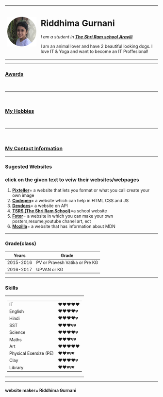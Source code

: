<!DOCTYPE html>
<html lang="en">
<head>
    <meta charset="UTF-8">
    <meta name="viewport" content="width=device-width, initial-scale=1.0">
    <title>Riddhima' Persnal Website</title>
    <link rel="stylesheet" href="css/styles.css">
</head>
<body>
    <table cellspacing="20">
        <tr>
            <td><img src="circle-cropped.png" alt="Riddhima' picture"></td>
            <td><h1>Riddhima Gurnani</h1>
                <p><em>I am a student in <strong><a href="http://www.tsrs.org/reach-us/contact-us/">The Shri Ram school Aravili</a></strong></em></p>
             <p>I am an animal lover and have 2 beautiful looking dogs. I love IT & Yoga and want to become an IT Proffesional!</p>   </td>
        </tr>
    </table>
    
    
<hr size=3 noshade>
<h3><a href="Awards.html">Awards</h3></a>
<br>
<hr size=3 noshade>
<br>
<h3><a href="My Hobbies.html">My Hobbies</a></h3>
<br>
<hr size="3" noshade>
<br>
<h3><a href="Contact Information.html">My Contact Information</a></h3>
</ul>
<hr size="3" noshade>
<h3>Sugested Websites</h3>
<h3>click on the given text to veiw their websites/webpages</h3>
<ol>
<li><strong><a href="https://pixteller.com/">Pixteller</a></strong>= a website that lets you format or what you call create your own image</li>    
<li><strong><a href="https://codepen.io/">Codepen</a></strong>= a website which can help in HTML CSS and JS</li>
<li><strong><a href="https://devdocs.io/">Devdocs</a></strong>= a website on API</li>
<li><strong><a href="http://www.tsrs.org/">TSRS (The Shri Ram School)</a></strong>=a school website</li>
<li><strong><A href="https://www.fotor.com/">Fotor</a></strong>= a website in which you can make your own posters,resume,youtube chanel art, ect</li>
<li><strong><a href="https://developer.mozilla.org/en-US/">Mozilla</a></strong>= a website that has information about MDN</li>
</ol>
<hr size="3" noshade>
<h3>Grade(class)</h3>
<table cellspacing="30">
    <thead>
        <tr>
            <th>Years</th>
            <th>Grade</th>
</tr>
    </thead>
    <tbody>
        <tr>
            <td>2015-2016</td>
            <td>PV  or  Pravesh Vatika  or Pre KG</td>
        </tr>
        <tr>
            <td>2016-2017</td>
            <td>UPVAN  or  KG</td>
        </tr>
    </tbody>
    </table>
<hr size="3" noshade>
<h3>Skills</h3>


<table>
    <tr>
        <td><table cellspacing="10">
            <tr>
                <td>IT</td>
                <td>❤️️❤️️❤️️❤️️❤️️</td>
            </tr>
            <tr>
                <td>English</td>
                <td>❤️️❤️️❤️️❤️💔️</td>
            </tr>
            <tr>
                <td>Hindi</td>
                <td>❤️️❤️️❤️️❤️️💔</td>
            </tr>
            <tr>
                <td>SST</td>
                <td>❤️️❤️️❤️️💔💔</td>
            </tr>
            <tr>
                <td>Science</td>
                <td>❤️️❤️️❤️️❤️️💔</td>
            </tr>
            <tr>
                <td>Maths</td>
                <td>❤️️❤️️❤️️💔💔</td>
            </tr>
            <tr>
                <td>Art</td>
                <td>❤️️❤️️❤️️❤️️❤️️</td>
            </tr>
            <tr>
                <td>Physical Exersize (PE)</td>
                <td>❤️️❤️💔💔💔</td>
            </tr>
            <tr>
                <td>Clay</td>
                <td>❤️️❤️️❤️️❤️️💔</td>
            </tr>
            <tr>
                <td>Library</td>
                <td>❤️️❤️️💔💔💔</td>
            </tr>
        </tbody>
        </table></td>
    </tr>
</table>
<hr size="3" noshade>




<h4>website maker= Riddhima Gurnani</h4>
</body>
</html>
